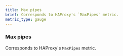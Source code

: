 ```yaml
---
title: Max pipes
brief: Corresponds to HAProxy's `MaxPipes` metric. 
metric_type: gauge
---
```

### Max pipes

Corresponds to HAProxy's `MaxPipes` metric. 